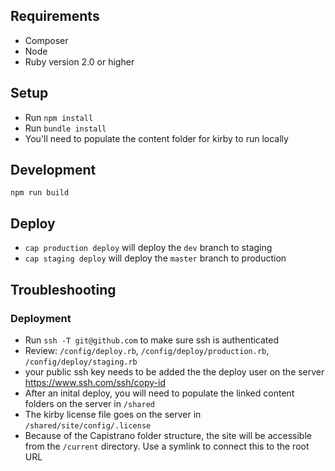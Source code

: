 ## Requirements
- Composer
- Node
- Ruby version 2.0 or higher

## Setup
- Run `npm install`
- Run `bundle install`
- You'll need to populate the content folder for kirby to run locally

## Development
`npm run build`

## Deploy
- `cap production deploy` will deploy the `dev` branch to staging
- `cap staging deploy` will deploy the `master` branch to production

## Troubleshooting
### Deployment
- Run `ssh -T git@github.com` to make sure ssh is authenticated
- Review: `/config/deploy.rb`, `/config/deploy/production.rb`, `/config/deploy/staging.rb`
- your public ssh key needs to be added the the deploy user on the server https://www.ssh.com/ssh/copy-id
- After an inital deploy, you will need to populate the linked content folders on the server in `/shared`
- The kirby license file goes on the server in `/shared/site/config/.license`
- Because of the Capistrano folder structure, the site will be accessible from the `/current` directory. Use a symlink to connect this to the root URL